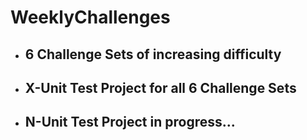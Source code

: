 # WeeklyChallenges

- ## 6 Challenge Sets of increasing difficulty
- ## X-Unit Test Project for all 6 Challenge Sets
- ## N-Unit Test Project in progress...
